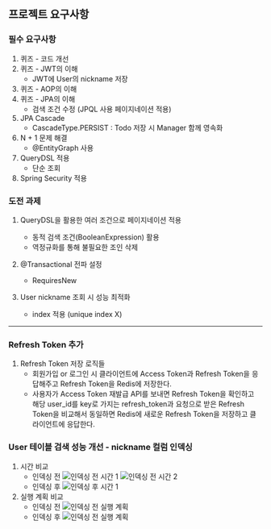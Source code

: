 ## 프로젝트 요구사항

### 필수 요구사항

1. 퀴즈 - 코드 개선
2. 퀴즈 - JWT의 이해 
   - JWT에 User의 nickname 저장
4. 퀴즈 - AOP의 이해
5. 퀴즈 - JPA의 이해 
   - 검색 조건 수정 (JPQL 사용 페이지네이션 적용)
6. JPA Cascade 
   - CascadeType.PERSIST : Todo 저장 시 Manager 함께 영속화
7. N + 1 문제 해결
    - @EntityGraph 사용
8. QueryDSL 적용
   - 단순 조회
9. Spring Security 적용


### 도전 과제

1. QueryDSL을 활용한 여러 조건으로 페이지네이션 적용
   - 동적 검색 조건(BooleanExpression) 활용
   - 역정규화를 통해 불필요한 조인 삭제
2. @Transactional 전파 설정
   - RequiresNew
   
3. User nickname 조회 시 성능 최적화
   - index 적용 (unique index X)

---

### Refresh Token 추가

1. Refresh Token 저장 로직들 
   - 회원가입 or 로그인 시 클라이언트에 Access Token과 Refresh Token을 응답해주고 Refresh Token을 Redis에 저장한다. 
   - 사용자가 Access Token 재발급 API를 보내면 Refresh Token을 확인하고 해당 user_id를 key로 가지는 refresh_token과 요청으로 받은 Refresh Token을 비교해서 동일하면 Redis에 새로운 Refresh Token을 저장하고 클라이언트에 응답한다.

### User 테이블 검색 성능 개선 - nickname 컬럼 인덱싱

1. 시간 비교
   - 인덱싱 전
      ![인덱싱 전 시간 1](https://img1.daumcdn.net/thumb/R1280x0/?scode=mtistory2&fname=https%3A%2F%2Fblog.kakaocdn.net%2Fdn%2F9GE4O%2FbtsL11SNjrt%2FBxAw91e8xkS9NR8Pzdntg0%2Fimg.png)
      ![인덱싱 전 시간 2](https://img1.daumcdn.net/thumb/R1280x0/?scode=mtistory2&fname=https%3A%2F%2Fblog.kakaocdn.net%2Fdn%2FbJ9RRl%2FbtsL1W5dj88%2FkjgsM8Zh1AykaQIBxQUAzK%2Fimg.png)
   - 인덱싱 후
      ![인덱싱 후 시간 1](https://img1.daumcdn.net/thumb/R1280x0/?scode=mtistory2&fname=https%3A%2F%2Fblog.kakaocdn.net%2Fdn%2FxkYDR%2FbtsL3ilJmg5%2FaUiEiPseIytok1CYG8rVM0%2Fimg.png)
2. 실행 계획 비교
   - 인덱싱 전
     ![인덱싱 전 실행 계획](https://img1.daumcdn.net/thumb/R1280x0/?scode=mtistory2&fname=https%3A%2F%2Fblog.kakaocdn.net%2Fdn%2FG4XdO%2FbtsL1Wc6xF0%2FsdJw8keAMA8QBzHhmCBvU1%2Fimg.png)
   - 인덱싱 후
     ![인덱싱 전 실행 계획](https://img1.daumcdn.net/thumb/R1280x0/?scode=mtistory2&fname=https%3A%2F%2Fblog.kakaocdn.net%2Fdn%2Fpm8fD%2FbtsL1GaywwN%2FMq5jusbPepOISsRItbMA8k%2Fimg.png)
